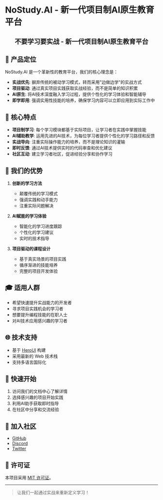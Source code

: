 # NoStudy.AI - 新一代项目制AI原生教育平台

<div align="center">
  <h2>不要学习要实战 - 新一代项目制AI原生教育平台</h2>
</div>

## 🎯 产品定位

NoStudy.AI 是一个革新性的教育平台，我们的核心理念是：

- **实战优先**: 摒弃传统的被动学习模式，转而采用"边做边学"的实战方式
- **项目驱动**: 通过真实项目实践获取实战经验，而不是简单的知识积累
- **AI原生**: 将AI技术深度融入学习过程，提供个性化的学习体验和智能辅导
- **即学即用**: 强调实用性技能的培养，确保学习内容可以立即应用到实际工作中

## 🌟 核心特点

- **项目制学习**: 每个学习模块都基于实际项目，让学习者在实践中掌握技能
- **AI辅助教学**: 运用先进的AI技术，为每位学习者提供个性化的学习路径和反馈
- **实战导向**: 注重实际操作能力的培养，而不是理论知识的灌输
- **即时反馈**: 通过AI技术提供实时的代码审查和优化建议
- **社区互动**: 建立学习者社区，促进经验分享和协作学习

## 🚀 我们的优势

1. **创新的学习方法**
   - 颠覆传统的学习模式
   - 强调实践和动手能力
   - 注重实际问题解决

2. **AI赋能的学习体验**
   - 智能化的学习进度跟踪
   - 个性化的学习建议
   - 实时的技术指导

3. **项目驱动的课程设计**
   - 基于真实场景的项目实践
   - 循序渐进的技能培养
   - 完整的项目开发体验

## 🎓 适用人群

- 希望快速提升实战能力的开发者
- 寻求项目实践机会的学习者
- 想要提升编程技能的在职人士
- 对AI技术应用感兴趣的学习者

## 🌐 技术支持

- 基于 [HeroUI](https://github.com/hero-ui/hero-ui) 构建
- 采用最新的 Web 技术栈
- 支持多语言国际化

## 📱 快速开始

1. 访问我们的文档中心了解详情
2. 选择感兴趣的项目开始实践
3. 利用AI助手获取即时指导
4. 在社区中分享和交流经验

## 🤝 加入社区

- [GitHub](https://github.com/leohuangbest/nostudy.ai)
- [Discord](https://discord.gg/nostudy-ai)
- [Twitter](https://twitter.com/nostudyai)

## 📄 许可证

本项目采用 [MIT 许可证](LICENSE)。

---

> 让我们一起通过实战来重新定义学习！ 